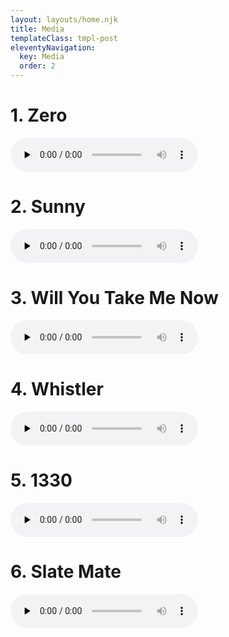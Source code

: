 ```yaml
---
layout: layouts/home.njk
title: Media
templateClass: tmpl-post
eleventyNavigation:
  key: Media
  order: 2
---
```


# 1. Zero

<audio controls preload="none">
<source src="/media/1_zero.mp3" type="audio/mp3">
</audio>

# 2. Sunny

<audio controls preload="none">
<source src="/media/2_sunny.mp3" type="audio/mp3">
</audio>

# 3. Will You Take Me Now

<audio controls preload="none">
<source src="/media/3_will_you.mp3" type="audio/mp3">
</audio>

# 4. Whistler

<audio controls preload="none">
<source src="/media/4_whistler.mp3" type="audio/mp3">
</audio>

# 5. 1330

<audio controls preload="none">
<source src="/media/5_1330.mp3" type="audio/mp3">
</audio>

# 6. Slate Mate

<audio controls preload="none">
<source src="/media/6_slate_mate.mp3" type="audio/mp3">
</audio>





